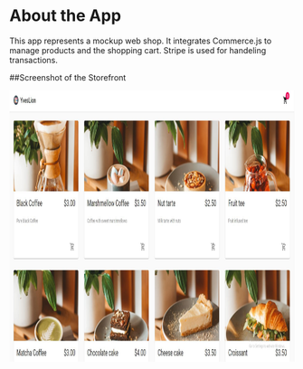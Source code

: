 # About the App
This app represents a mockup web shop. It integrates Commerce.js to manage products and the shopping cart. Stripe is used for handeling transactions.

##Screenshot of the Storefront
<div>
  <img style="vertical-align:middle" src="https://github.com/CruseoGithub/React_Commerce_App/blob/master/documentation/Screenshot_Storefront.JPG" width="640" height="480" />
</div>
